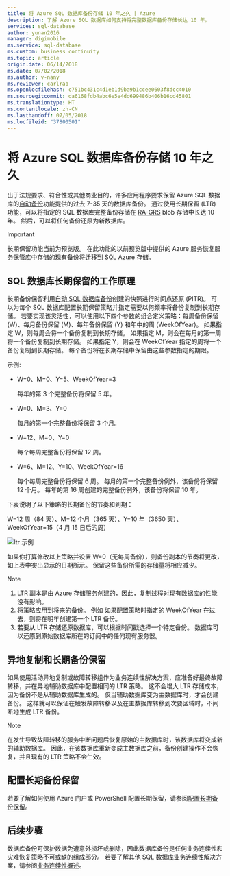 ```yaml
---
title: 将 Azure SQL 数据库备份存储 10 年之久 | Azure
description: 了解 Azure SQL 数据库如何支持将完整数据库备份存储长达 10 年。
services: sql-database
author: yunan2016
manager: digimobile
ms.service: sql-database
ms.custom: business continuity
ms.topic: article
origin.date: 06/14/2018
ms.date: 07/02/2018
ms.author: v-nany
ms.reviewer: carlrab
ms.openlocfilehash: c751bc431c4d1eb1d9ba9b1ccee0603f8dcc4010
ms.sourcegitcommit: da6168fdb4abc6e5e4dd699486b406b16cd45801
ms.translationtype: HT
ms.contentlocale: zh-CN
ms.lasthandoff: 07/05/2018
ms.locfileid: "37800501"
---
```

# <a name="store-azure-sql-database-backups-for-up-to-10-years"></a>将 Azure SQL 数据库备份存储 10 年之久

出于法规要求、符合性或其他商业目的，许多应用程序要求保留 Azure SQL 数据库的[自动备份](sql-database-automated-backups.md)功能提供的过去 7-35 天的数据库备份。 通过使用长期保留 (LTR) 功能，可以将指定的 SQL 数据库完整备份存储在 [RA-GRS](../storage/common/storage-redundancy-grs.md) blob 存储中长达 10 年。 然后，可以将任何备份还原为新数据库。

> [!IMPORTANT]
> 长期保留功能当前为预览版。 在此功能的以前预览版中提供的 Azure 服务恢复服务保管库中存储的现有备份将迁移到 SQL Azure 存储。
>

## <a name="how-sql-database-long-term-retention-works"></a>SQL 数据库长期保留的工作原理

长期备份保留利用[自动 SQL 数据库备份](sql-database-automated-backups.md)创建的快照进行时间点还原 (PITR)。 可以为每个 SQL 数据库配置长期保留策略并指定需要以何频率将备份复制到长期存储。 若要实现该灵活性，可以使用以下四个参数的组合定义策略：每周备份保留 (W)、每月备份保留 (M)、每年备份保留 (Y) 和年中的周 (WeekOfYear)。 如果指定 W，则每周会将一个备份复制到长期存储。 如果指定 M，则会在每月的第一周将一个备份复制到长期存储。 如果指定 Y，则会在 WeekOfYear 指定的周将一个备份复制到长期存储。 每个备份将在长期存储中保留由这些参数指定的期限。 

示例:

-  W=0、M=0、Y=5、WeekOfYear=3

   每年的第 3 个完整备份将保留 5 年。
- W=0、M=3、Y=0

   每月的第一个完整备份将保留 3 个月。

- W=12、M=0、Y=0

   每个每周完整备份将保留 12 周。

- W=6、M=12、Y=10、WeekOfYear=16

   每个每周完整备份将保留 6 周。 每月的第一个完整备份例外，该备份将保留 12 个月。 每年的第 16 周创建的完整备份例外，该备份将保留 10 年。 

下表说明了以下策略的长期备份的节奏和到期：

W=12 周（84 天）、M=12 个月（365 天）、Y=10 年（3650 天）、WeekOfYear=15（4 月 15 日后的周）

   ![ltr 示例](./media/sql-database-long-term-retention/ltr-example.png)


 
如果你打算修改以上策略并设置 W=0（无每周备份），则备份副本的节奏将更改，如上表中突出显示的日期所示。 保留这些备份所需的存储量将相应减少。 

> [!NOTE]
1. LTR 副本是由 Azure 存储服务创建的，因此，复制过程对现有数据库的性能没有影响。
2. 将策略应用到将来的备份。 例如 如果配置策略时指定的 WeekOfYear 在过去，则将在明年创建第一个 LTR 备份。 
3. 若要从 LTR 存储还原数据库，可以根据时间戳选择一个特定备份。   数据库可以还原到原始数据库所在的订阅中的任何现有服务器。 
> 

## <a name="geo-replication-and-long-term-backup-retention"></a>异地复制和长期备份保留

如果使用活动异地复制或故障转移组作为业务连续性解决方案，应准备好最终故障转移，并在异地辅助数据库中配置相同的 LTR 策略。 这不会增大 LTR 存储成本，因为备份不是从辅助数据库生成的。 仅当辅助数据库变为主数据库时，才会创建备份。 这样就可以保证在触发故障转移以及在主数据库转移到次要区域时，不间断地生成 LTR 备份。 

> [!NOTE]
在发生导致故障转移的服务中断问题后恢复原始的主数据库时，该数据库将变成新的辅助数据库。 因此，在该数据库重新变成主数据库之前，备份创建操作不会恢复，并且现有的 LTR 策略不会生效。 
> 

## <a name="configure-long-term-backup-retention"></a>配置长期备份保留

若要了解如何使用 Azure 门户或 PowerShell 配置长期保留，请参阅[配置长期备份保留](sql-database-long-term-backup-retention-configure.md)。

## <a name="next-steps"></a>后续步骤

数据库备份可保护数据免遭意外损坏或删除，因此数据库备份是任何业务连续性和灾难恢复策略不可或缺的组成部分。 若要了解其他 SQL 数据库业务连续性解决方案，请参阅[业务连续性概述](sql-database-business-continuity.md)。

